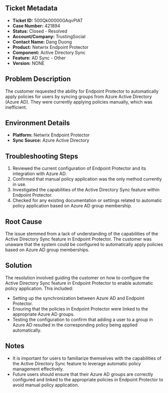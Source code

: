 ## Ticket Metadata
- **Ticket ID:** 500Qk00000GAqvPIAT
- **Case Number:** 421894
- **Status:** Closed - Resolved
- **Account/Company:** TrustingSocial
- **Contact Name:** Dang Duong
- **Product:** Netwrix Endpoint Protector
- **Component:** Active Directory Sync
- **Feature:** AD Sync - Other
- **Version:** NONE

## Problem Description
The customer requested the ability for Endpoint Protector to automatically apply policies for users by syncing groups from Azure Active Directory (Azure AD). They were currently applying policies manually, which was inefficient.

## Environment Details
- **Platform:** Netwrix Endpoint Protector
- **Sync Source:** Azure Active Directory

## Troubleshooting Steps
1. Reviewed the current configuration of Endpoint Protector and its integration with Azure AD.
2. Confirmed that manual policy application was the only method currently in use.
3. Investigated the capabilities of the Active Directory Sync feature within Endpoint Protector.
4. Checked for any existing documentation or settings related to automatic policy application based on Azure AD group membership.

## Root Cause
The issue stemmed from a lack of understanding of the capabilities of the Active Directory Sync feature in Endpoint Protector. The customer was unaware that the system could be configured to automatically apply policies based on Azure AD group memberships.

## Solution
The resolution involved guiding the customer on how to configure the Active Directory Sync feature in Endpoint Protector to enable automatic policy application. This included:
- Setting up the synchronization between Azure AD and Endpoint Protector.
- Ensuring that the policies in Endpoint Protector were linked to the appropriate Azure AD groups.
- Testing the configuration to confirm that adding a user to a group in Azure AD resulted in the corresponding policy being applied automatically.

## Notes
- It is important for users to familiarize themselves with the capabilities of the Active Directory Sync feature to leverage automatic policy management effectively.
- Future users should ensure that their Azure AD groups are correctly configured and linked to the appropriate policies in Endpoint Protector to avoid manual policy application.